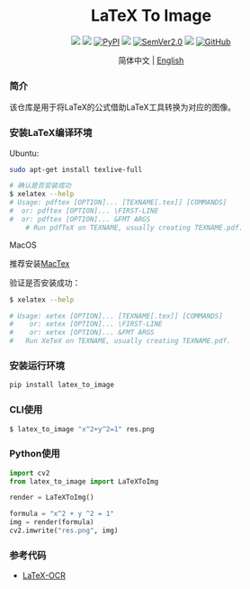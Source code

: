 <div align="center">
  <div align="center">
    <h1><b> LaTeX To Image</b></h1>
  </div>
  <a href=""><img src="https://img.shields.io/badge/Python->=3.6,<3.12-aff.svg"></a>
  <a href=""><img src="https://img.shields.io/badge/OS-Linux%2C%20Mac%2C%20Win-pink.svg"></a>
  <a href="https://pypi.org/project/latex-to-image/"><img alt="PyPI" src="https://img.shields.io/pypi/v/latex-to-image"></a>
  <a href="https://pepy.tech/project/latex-to-image"><img src="https://static.pepy.tech/personalized-badge/latex-to-image?period=total&units=abbreviation&left_color=grey&right_color=blue&left_text=Downloads""></a>
  <a href="https://semver.org/"><img alt="SemVer2.0" src="https://img.shields.io/badge/SemVer-2.0-brightgreen"></a>
  <a href="https://github.com/psf/black"><img src="https://img.shields.io/badge/code%20style-black-000000.svg"></a>
  <a href="https://github.com/SWHL/latex_to_image/blob/3aa9c53d43281e1527271da023440b8fa95a8dbf/LICENSE"><img alt="GitHub" src="https://img.shields.io/badge/license-MIT-blue"></a>

  简体中文 | [English](https://github.com/SWHL/latex_to_image)
</div>

### 简介
该仓库是用于将LaTeX的公式借助LaTeX工具转换为对应的图像。


### 安装LaTeX编译环境
Ubuntu:
```bash
sudo apt-get install texlive-full

# 确认是否安装成功
$ xelatex --help
# Usage: pdftex [OPTION]... [TEXNAME[.tex]] [COMMANDS]
#  or: pdftex [OPTION]... \FIRST-LINE
#  or: pdftex [OPTION]... &FMT ARGS
    # Run pdfTeX on TEXNAME, usually creating TEXNAME.pdf.
```

MacOS

推荐安装[MacTex](https://tug.org/mactex/mactex-download.html)

验证是否安装成功：
```bash
$ xelatex --help

# Usage: xetex [OPTION]... [TEXNAME[.tex]] [COMMANDS]
#    or: xetex [OPTION]... \FIRST-LINE
#    or: xetex [OPTION]... &FMT ARGS
#   Run XeTeX on TEXNAME, usually creating TEXNAME.pdf.
```

### 安装运行环境
```bash
pip install latex_to_image
```

### CLI使用
```bash
$ latex_to_image "x^2+y^2=1" res.png
```

### Python使用
```python
import cv2
from latex_to_image import LaTeXToImg

render = LaTeXToImg()

formula = "x^2 + y ^2 = 1"
img = render(formula)
cv2.imwrite("res.png", img)
```


### 参考代码
- [LaTeX-OCR](https://github.com/lukas-blecher/LaTeX-OCR/blob/main/pix2tex/dataset/latex2png.py)
